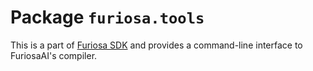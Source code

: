 # Package `furiosa.tools`

This is a part of [Furiosa SDK] and provides a command-line interface to
FuriosaAI's compiler.

[Furiosa SDK]: https://pypi.org/project/furiosa-sdk/
